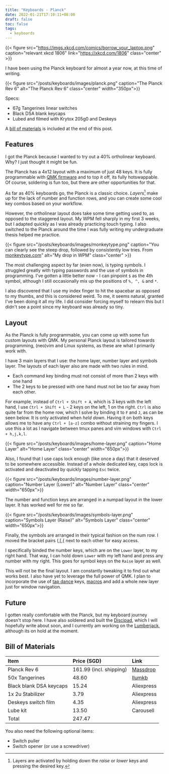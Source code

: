 ```yaml
---
title: "Keyboards - Planck"
date: 2022-01-21T17:10:11+08:00
draft: false
toc: false
tags:
  - keyboards
---
```


{{< figure src="https://imgs.xkcd.com/comics/borrow_your_laptop.png" caption="relevant xkcd 1806" link="https://xkcd.com/1806" class="center" >}}

I have been using the Planck keyboard for almost a year now, at this time of writing.

{{< figure src="/posts/keyboards/images/planck.png" caption="The Planck Rev 6" alt="The Planck Rev 6" class="center" width="350px">}}

Specs:
- 67g Tangerines linear switches
- Black DSA blank keycaps
- Lubed and filmed with Krytox 205g0 and Deskeys

A [bill of materials](#bill-of-materials) is included at the end of this post.

## Features

I got the Planck because I wanted to try out a 40% ortholinear keyboard. Why? I
just thought it might be fun.

The Planck has a 4x12 layout with a maximum of just 48 keys. It is fully
programmable with [QMK firmware](https://github.com/qmk/qmk_firmware) and to top
it off, its fully hotswappable. Of course, soldering is fun too, but there are
other opportunities for that.

As far as 40% keyboards go, the Planck is a classic choice. *Layers*[^1] make up
for the lack of number and function rows, and you can create some cool key
combos based on your workflow.

However, the ortholinear layout does take some time getting used to, as opposed
to the staggered layout. My WPM fell sharply in my first 3 weeks, but I
adapted quickly as I was already practicing touch typing. I also switched to
the Planck around the time I was fully writing my undergraduate thesis helped me
practice.

{{< figure src="/posts/keyboards/images/monkeytype.png" caption="You can clearly see the steep drop, followed by consistently low tries. From [monkeytype.com](https://monkeytype.com)" alt="My drop in WPM" class="center" >}}

The most challenging aspect by far (even now), is typing symbols. I struggled
greatly with typing passwords and the use of symbols in programming. I've gotten
a little better now - I can pinpoint `$` as the 4th symbol, although I still
occasionally mix up the positions of `%, ^, &` and `*`.

I also discovered that I use my index finger to hit the spacebar as opposed to
my thumbs, and this is considered weird. To me, it seems natural, granted I've
been doing it all my life. I did consider forcing myself to relearn this but I
didn't see a point since my keyboard was already so tiny.

## Layout

As the Planck is fully programmable, you can come up with some fun custom
layouts with QMK. My personal Planck layout is tailored towards programming,
(neo)vim and Linux systems, as these are what I primarily work with.

I have 3 main layers that I use: the home layer, number layer and symbols layer.
The layouts of each layer also are made with two rules in mind.
- Each command key binding must not consist of more than 2 keys with one hand
- The 2 keys to be pressed with one hand must not be too far away from each
  other.

For example, instead of `Ctrl + Shift + A`, which is 3 keys with the left hand,
I use `Ctrl + Shift + L` - 2 keys on the left, 1 on the right. `Ctrl` is
also quite far from the home row, which I solve by binding it to `F` and `J`, as
can be seen below. It is only activated when *held down*. Having it on both keys
allows me to have any `Ctrl + [a-z]` combo without straining my fingers. I use
this a lot as I navigate between tmux panes and vim windows with `Ctrl +
h,j,k,l`.

{{< figure src="/posts/keyboards/images/home-layer.png" caption="Home Layer" alt="Home Layer" class="center" width="650px">}}

Also, I found that I use caps lock enough (like once a day) that it
deserved to be somewhere accessible. Instead of a whole dedicated key, caps lock
is activated and deactivated by quickly tapping `Esc` twice.

{{< figure src="/posts/keyboards/images/number-layer.png" caption="Number Layer (Lower)" alt="Number Layer" class="center" width="650px">}}

The number and function keys are arranged in a numpad layout in the lower layer.
It has worked well for me so far.

{{< figure src="/posts/keyboards/images/symbols-layer.png" caption="Symbols Layer (Raise)" alt="Symbols Layer" class="center" width="650px">}}

Finally, the symbols are arranged in their typical fashion on the num row. I
moved the bracket pairs (,[,{ next to each other for easy access.

I specifically binded the number keys, which are on the `Lower` layer, to my
right hand. That way, I can hold down `Lower` with my left hand and press any
number with my right. This goes for symbol keys on the `Raise` layer as well.

This will not be the final layout. I am constantly tweaking it to find out what
works best. I also have yet to leverage the full power of QMK. I plan to
incorporate the use of [tap dance](https://docs.qmk.fm/#/feature_tap_dance)
keys, [macros](https://docs.qmk.fm/#/feature_macros) and add a whole new layer
just for window navigation.

## Future

I gotten really comfortable with the Planck, but my keyboard journey doesn't
stop here. I have also soldered and built the
[Discipad](https://github.com/coseyfannitutti/discipad), which I will hopefully
write about soon, and I currently am working on the
[Lumberjack](https://github.com/peej/lumberjack-keyboard), although its on hold
at the moment.


## Bill of Materials

| Item                    | Price (SGD)             | Link      |
| :---------------------- | :---------------------- | :---------|
| Planck Rev 6            | 161.99 (incl. shipping) | [Massdrop](https://drop.com/buy/planck-mechanical-keyboard)  |
| 50x Tangerines          | 48.60                   | [Ilumkb](https://ilumkb.com/collections/switches/products/c3-tangerine-switch)    |
| Black blank DSA keycaps | 15.24                   | Aliexpress|
| 1x 2u Stabilizer        | 3.79                    | Aliexpress|
| Deskeys switch film     | 4.35                    | Aliexpress|
| Lube kit                | 13.50                   | Carousell |
| Total					  | 247.47					| |

You also need the following optional items:
- Switch puller
- Switch opener (or use a screwdriver)

[^1]: Layers are activated by holding down the *raise* or *lower* keys and pressing the desired key.
